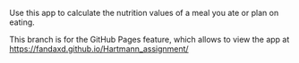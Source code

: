 Use this app to calculate the nutrition values of a meal you ate or plan on eating.

This branch is for the GitHub Pages feature, which allows to view the app at https://fandaxd.github.io/Hartmann_assignment/
